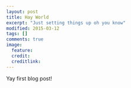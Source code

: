 ```yaml
---
layout: post
title: Hay World
excerpt: "Just setting things up oh you know"
modified: 2015-03-12
tags: []
comments: true
image:
  feature:
  credit:
  creditlink:
---
```


Yay first blog post!
